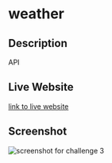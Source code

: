 # weather

## Description
API

## Live Website
[link to live website]()


## Screenshot 
![screenshot for challenge 3]()

